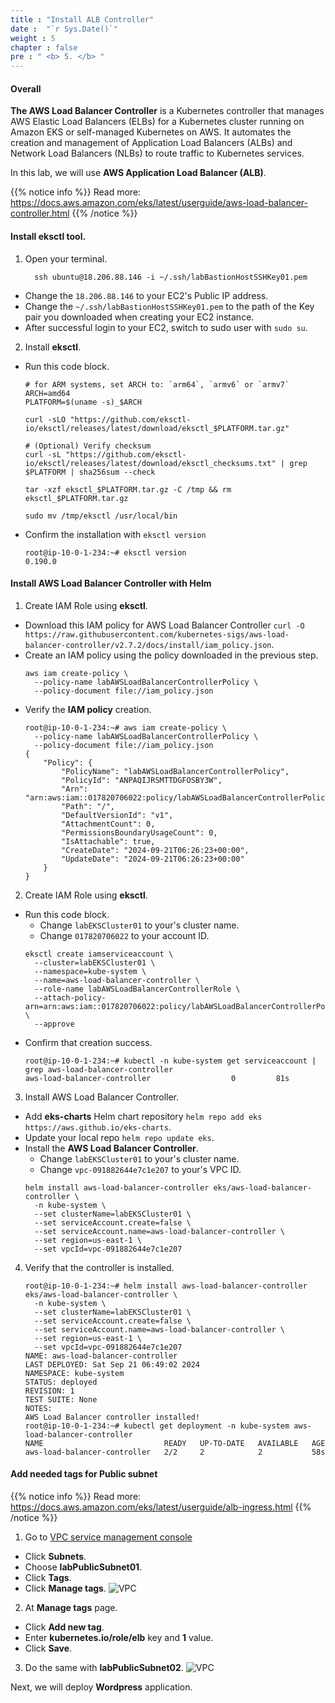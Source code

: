 ```yaml
---
title : "Install ALB Controller"
date :  "`r Sys.Date()`" 
weight : 5 
chapter : false
pre : " <b> 5. </b> "
---
```


#### Overall
**The AWS Load Balancer Controller** is a Kubernetes controller that manages AWS Elastic Load Balancers (ELBs) for a Kubernetes cluster running on Amazon EKS or self-managed Kubernetes on AWS. It automates the creation and management of Application Load Balancers (ALBs) and Network Load Balancers (NLBs) to route traffic to Kubernetes services.

In this lab, we will use **AWS Application Load Balancer (ALB)**.

{{% notice info %}}
Read more: https://docs.aws.amazon.com/eks/latest/userguide/aws-load-balancer-controller.html
{{% /notice %}}

#### Install **eksctl** tool.
1. Open your terminal.
    ```
      ssh ubuntu@18.206.88.146 -i ~/.ssh/labBastionHostSSHKey01.pem
    ```
  - Change the ``18.206.88.146`` to your EC2's Public IP address.
  - Change the ``~/.ssh/labBastionHostSSHKey01.pem`` to the path of the Key pair you downloaded when creating your EC2 instance.
  - After successful login to your EC2, switch to sudo user with ``sudo su``.

2. Install **eksctl**.
  - Run this code block.
    ```
    # for ARM systems, set ARCH to: `arm64`, `armv6` or `armv7`
    ARCH=amd64
    PLATFORM=$(uname -s)_$ARCH

    curl -sLO "https://github.com/eksctl-io/eksctl/releases/latest/download/eksctl_$PLATFORM.tar.gz"

    # (Optional) Verify checksum
    curl -sL "https://github.com/eksctl-io/eksctl/releases/latest/download/eksctl_checksums.txt" | grep $PLATFORM | sha256sum --check

    tar -xzf eksctl_$PLATFORM.tar.gz -C /tmp && rm eksctl_$PLATFORM.tar.gz

    sudo mv /tmp/eksctl /usr/local/bin
    ```
  - Confirm the installation with ``eksctl version``
    ```
    root@ip-10-0-1-234:~# eksctl version
    0.190.0
    ```

#### Install AWS Load Balancer Controller with Helm
1. Create IAM Role using **eksctl**.
  - Download this IAM policy for AWS Load Balancer Controller ``curl -O https://raw.githubusercontent.com/kubernetes-sigs/aws-load-balancer-controller/v2.7.2/docs/install/iam_policy.json``.
  - Create an IAM policy using the policy downloaded in the previous step.
    ```
    aws iam create-policy \
      --policy-name labAWSLoadBalancerControllerPolicy \
      --policy-document file://iam_policy.json
    ```
  - Verify the **IAM policy** creation.
    ```
    root@ip-10-0-1-234:~# aws iam create-policy \
      --policy-name labAWSLoadBalancerControllerPolicy \
      --policy-document file://iam_policy.json
    {
        "Policy": {
            "PolicyName": "labAWSLoadBalancerControllerPolicy",
            "PolicyId": "ANPAQIJRSMTTDGFOSBY3W",
            "Arn": "arn:aws:iam::017820706022:policy/labAWSLoadBalancerControllerPolicy",
            "Path": "/",
            "DefaultVersionId": "v1",
            "AttachmentCount": 0,
            "PermissionsBoundaryUsageCount": 0,
            "IsAttachable": true,
            "CreateDate": "2024-09-21T06:26:23+00:00",
            "UpdateDate": "2024-09-21T06:26:23+00:00"
        }
    }
    ```

2. Create IAM Role using **eksctl**.
  - Run this code block.
    + Change ``labEKSCluster01`` to your's cluster name.
    + Change ``017820706022`` to your account ID.
    ```
    eksctl create iamserviceaccount \
      --cluster=labEKSCluster01 \
      --namespace=kube-system \
      --name=aws-load-balancer-controller \
      --role-name labAWSLoadBalancerControllerRole \
      --attach-policy-arn=arn:aws:iam::017820706022:policy/labAWSLoadBalancerControllerPolicy \
      --approve
    ```
  - Confirm that creation success.
    ```
    root@ip-10-0-1-234:~# kubectl -n kube-system get serviceaccount | grep aws-load-balancer-controller
    aws-load-balancer-controller                  0         81s
    ```

3. Install AWS Load Balancer Controller. 
  - Add **eks-charts** Helm chart repository ``helm repo add eks https://aws.github.io/eks-charts``.
  - Update your local repo ``helm repo update eks``.
  - Install the **AWS Load Balancer Controller**.
    + Change ``labEKSCluster01`` to your's cluster name.
    + Change ``vpc-091882644e7c1e207`` to your's VPC ID.
    ```
    helm install aws-load-balancer-controller eks/aws-load-balancer-controller \
      -n kube-system \
      --set clusterName=labEKSCluster01 \
      --set serviceAccount.create=false \
      --set serviceAccount.name=aws-load-balancer-controller \
      --set region=us-east-1 \
      --set vpcId=vpc-091882644e7c1e207
    ```

4. Verify that the controller is installed.
    ```
    root@ip-10-0-1-234:~# helm install aws-load-balancer-controller eks/aws-load-balancer-controller \
      -n kube-system \
      --set clusterName=labEKSCluster01 \
      --set serviceAccount.create=false \
      --set serviceAccount.name=aws-load-balancer-controller \
      --set region=us-east-1 \
      --set vpcId=vpc-091882644e7c1e207
    NAME: aws-load-balancer-controller
    LAST DEPLOYED: Sat Sep 21 06:49:02 2024
    NAMESPACE: kube-system
    STATUS: deployed
    REVISION: 1
    TEST SUITE: None
    NOTES:
    AWS Load Balancer controller installed!
    root@ip-10-0-1-234:~# kubectl get deployment -n kube-system aws-load-balancer-controller
    NAME                           READY   UP-TO-DATE   AVAILABLE   AGE
    aws-load-balancer-controller   2/2     2            2           58s
    ```

#### Add needed tags for Public subnet
{{% notice info %}}
Read more: https://docs.aws.amazon.com/eks/latest/userguide/alb-ingress.html
{{% /notice %}}
1. Go to [VPC service management console](https://console.aws.amazon.com/vpc/home)
  - Click **Subnets**.
  - Choose **labPublicSubnet01**.
  - Click **Tags**.
  - Click **Manage tags**.
  ![VPC](/workshop.chaunguyen.site/5.alb/ws01-alb01.png)

2. At **Manage tags** page.
  - Click **Add new tag**.
  - Enter **kubernetes.io/role/elb** key and **1** value.
  - Click **Save**.
  
3. Do the same with **labPublicSubnet02**.
  ![VPC](/workshop.chaunguyen.site/5.alb/ws01-alb03.png)

Next, we will deploy **Wordpress** application.